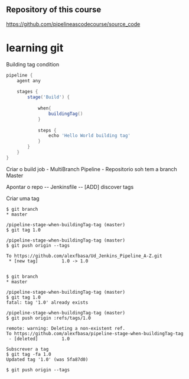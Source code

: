 


## Repository of this course
https://github.com/pipelineascodecourse/source_code

# learning git

Building tag condition 

```groovy
pipeline {
    agent any
	
    stages {
        stage('Build') {
		
			when{
				buildingTag()
			}
		
            steps {                
                echo 'Hello World building tag'
            }
        }
    }
}
```
Criar o build job - MultiBranch Pipeline - Repositorio soh tem a branch Master

Apontar o repo --  Jenkinsfile -- [ADD] discover tags  

Criar uma tag

```text
$ git branch
* master

/pipeline-stage-when-buildingTag-tag (master)
$ git tag 1.0

/pipeline-stage-when-buildingTag-tag (master)
$ git push origin --tags

To https://github.com/alexfbasa/Ud_Jenkins_Pipeline_A-Z.git
 * [new tag]         1.0 -> 1.0   


```

```text
$ git branch
* master

/pipeline-stage-when-buildingTag-tag (master)
$ git tag 1.0
fatal: tag '1.0' already exists

/pipeline-stage-when-buildingTag-tag (master)
$ git push origin :refs/tags/1.0

remote: warning: Deleting a non-existent ref.
To https://github.com/alexfbasa/pipeline-stage-when-buildingTag-tag
 - [deleted]         1.0   

Subscrever a tag
$ git tag -fa 1.0
Updated tag '1.0' (was 5fa87d0)

$ git push origin --tags

```
